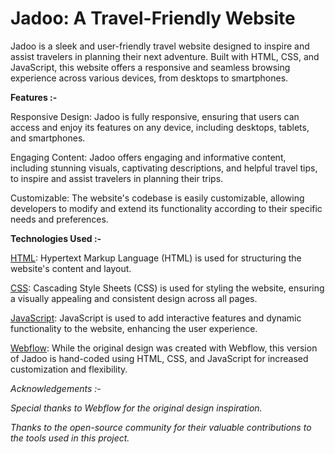 <h1>Jadoo: A Travel-Friendly Website</h1>

Jadoo is a sleek and user-friendly travel website designed to inspire and assist travelers in planning their next adventure. Built with HTML, CSS, and JavaScript, this website offers a responsive and seamless browsing experience across various devices, from desktops to smartphones.

<b>Features :-</b>

Responsive Design: Jadoo is fully responsive, ensuring that users can access and enjoy its features on any device, including desktops, tablets, and smartphones.

Engaging Content: Jadoo offers engaging and informative content, including stunning visuals, captivating descriptions, and helpful travel tips, to inspire and assist travelers in planning their trips.

Customizable: The website's codebase is easily customizable, allowing developers to modify and extend its functionality according to their specific needs and preferences.


<b>Technologies Used :-</b>

<u>HTML</u>: Hypertext Markup Language (HTML) is used for structuring the website's content and layout.

<u>CSS</u>: Cascading Style Sheets (CSS) is used for styling the website, ensuring a visually appealing and consistent design across all pages.

<u>JavaScript</u>: JavaScript is used to add interactive features and dynamic functionality to the website, enhancing the user experience.

<u>Webflow</u>: While the original design was created with Webflow, this version of Jadoo is hand-coded using HTML, CSS, and JavaScript for increased customization and flexibility.

<em>Acknowledgements :-

Special thanks to Webflow for the original design inspiration.

Thanks to the open-source community for their valuable contributions to the tools used in this project.</em>
